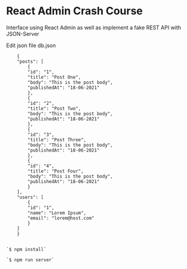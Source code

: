 # React Admin Crash Course
Interface using React Admin as well as implement a fake REST API with JSON-Server

Edit json file db.json

        {
        "posts": [
            {
            "id": "1",
            "title": "Post One",
            "body": "This is the post body",
            "publishedAt": "18-06-2021"
            },
            {
            "id": "2",
            "title": "Post Two",
            "body": "This is the post body",
            "publishedAt": "18-06-2021"
            },
            {
            "id": "3",
            "title": "Post Three",
            "body": "This is the post body",
            "publishedAt": "18-06-2021"
            },
            {
            "id": "4",
            "title": "Post Four",
            "body": "This is the post body",
            "publishedAt": "18-06-2021"
            }
        ],
        "users": [
            {
            "id": "1",
            "name": "Lorem Ipsum",
            "email": "lorem@host.com"
            }
        ]
        }


    `$ npm install`

    `$ npm run server`




[Traversy Media]: <https://www.youtube.com/watch?v=HRmdj-HpJyE>
